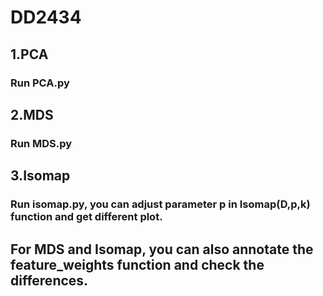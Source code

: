 # DD2434
## 1.PCA 
### Run PCA.py
## 2.MDS  
### Run MDS.py
## 3.Isomap  
### Run isomap.py, you can adjust parameter p in Isomap(D,p,k) function and get different plot.
## For MDS and Isomap, you can also annotate the feature_weights function and check the differences.
